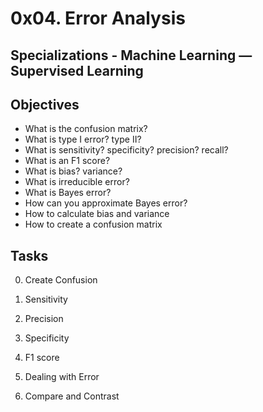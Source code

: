 # 0x04. Error Analysis
## Specializations - Machine Learning ― Supervised Learning
## Objectives
* What is the confusion matrix?
* What is type I error? type II?
* What is sensitivity? specificity? precision? recall?
* What is an F1 score?
* What is bias? variance?
* What is irreducible error?
* What is Bayes error?
* How can you approximate Bayes error?
* How to calculate bias and variance
* How to create a confusion matrix

## Tasks
0. Create Confusion

1. Sensitivity

2. Precision

3. Specificity

4. F1 score

5. Dealing with Error

6. Compare and Contrast
